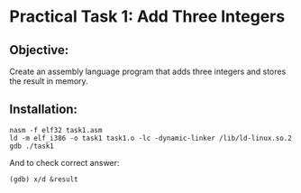 # Practical Task 1: Add Three Integers
## Objective:
Create an assembly language program that adds three integers and stores the result in memory.
## Installation: 
```
nasm -f elf32 task1.asm
ld -m elf_i386 -o task1 task1.o -lc -dynamic-linker /lib/ld-linux.so.2
gdb ./task1
```
And to check correct answer:
```
(gdb) x/d &result
```
